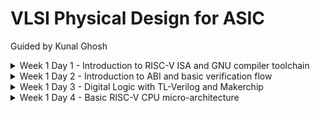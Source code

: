 # VLSI Physical Design for ASIC
Guided by Kunal Ghosh
<details>
<summary>Week 1 Day 1 - Introduction to RISC-V ISA and GNU compiler toolchain</summary>
  
## Introduction to RISC-V basic keywords

+ Instruction Set Architecture (ISA)
+ Reduced Instruction Set Computing (RISC V)
+ RTL Implementation

## From Apps to Hardware

+ Application Software
+ System Software
  - Operating system
  - Compiler
  - Assembler
+ Hardware
+ Hardware Description Language
  - synthesis of RTL
 
## Detailed Description Of Course Content

+ Pseudo Instructions
+ Base Integer Instructions (representation RV64I)
+ Multiply extension (RV64M)
+ Single and Double precision floating point extension (RV64F and RV64D)
+ Application Binary Interface (ABI)
+ Memory allocation and Stack pointer

## Labwork
  
### Task 1: C program using GCC and Spike simulation

![Image](https://github.com/mauriya0202/pes_asic_class/assets/112739882/895b2af0-944c-43c9-a9b9-b110223f246d)

![W](https://github.com/mauriya0202/pes_asic_class/assets/112739882/b2a7294a-ee58-4871-8890-1a94d676de48)

``` c
#include <stdio.h>
int main(){
 int i;
 int sum=0;
 int n=5;
 for(i=0;i<=n;i++){
 sum+=i;
 }
 printf("sum to %d:%d \n",n,sum);
 return 0;
}
```



### Task 2: Debugging ALP

+ O1

![W](https://github.com/mauriya0202/pes_asic_class/assets/112739882/4bde14fc-eea8-408d-835f-b212ce06a037)


+ Ofast

![W](https://github.com/mauriya0202/pes_asic_class/assets/112739882/c23e717c-707f-4b72-a20f-fff7bfbfc44c)


Debugging for Ofast

![W](https://github.com/mauriya0202/pes_asic_class/assets/112739882/6ae1e6f1-b476-4233-855d-f06b1de6c77e)


![W](https://github.com/mauriya0202/pes_asic_class/assets/112739882/f6f0fc39-6a8d-40eb-89a6-dd702435a96e)

## Integer Number representation

### Number system for unsigned numbers

+ 64 bit double word
  - LSB
  - MSB
+ word (32 bit)
+ Range of Unsigned numbers : [0, (2^n)-1 ]

### Number system for signed numbers
+  Two's complement representation
+  MSB as Sign bit
   - [-2^(n-1), 2^(n-1)-1] 

### Task 3: Signed and Unsigned numbers

![W](https://github.com/mauriya0202/pes_asic_class/assets/112739882/64fbde5d-ad02-4ca9-8516-3fa2d9cde02f)


![W](https://github.com/mauriya0202/pes_asic_class/assets/112739882/f8b491af-3adb-4507-a910-ed7ac02c3830)

</details>
<details>
<summary>Week 1 Day 2 - Introduction to ABI and basic verification flow</summary>

## Aplication Binary Interface 

### Task 1: Sum 1 to n using ASM

![image](https://github.com/mauriya0202/pes_asic_class/assets/112739882/89d6a292-d6ff-4099-847d-906f05273053)


### Task 2:  To Run C-Program On RISC-V CPU

![image](https://github.com/mauriya0202/pes_asic_class/assets/112739882/a58aa33a-ecaf-4991-9d21-30d03b4929ac)

</details>

<details>
<summary>Week 1 Day 3 - Digital Logic with TL-Verilog and Makerchip</summary>

## Combinational Logic in TL-Verilog

+ Getting used to the Platform
![image](https://github.com/mauriya0202/mauriya_riscv/assets/112739882/daf78082-f991-4ab0-91c5-1d43477bf739)

+ Inverter Design
  ![image](https://github.com/mauriya0202/mauriya_riscv/assets/112739882/9114d753-ad83-4fff-a07f-665f6fb85179)

+ Vector
  ![image](https://github.com/mauriya0202/mauriya_riscv/assets/112739882/ee90a253-9a28-4035-961a-ade22f395747)

+ MUX
  ![image](https://github.com/mauriya0202/mauriya_riscv/assets/112739882/36ad1aaf-556b-4d62-9d0c-a369f1b7d1f7)

+ Calculator
  ![image](https://github.com/mauriya0202/mauriya_riscv/assets/112739882/c10534e1-c91f-4c5a-8d8c-229e5e8117fe)

## Sequential Logic

+ Fibonacci Series
  ![image](https://github.com/mauriya0202/mauriya_riscv/assets/112739882/1fc91309-617d-4da8-be7a-ab7afa55fd22)

+ Free Running Counter
  ![image](https://github.com/mauriya0202/mauriya_riscv/assets/112739882/a815205d-c3a3-4abd-9e39-fa0661c8431c)

+ Sequential Calculator
  ![image](https://github.com/mauriya0202/mauriya_riscv/assets/112739882/a31a4a19-c5f0-42ad-b5d6-9f2577d52a83)

## Pipelined

+  Pythagoras Theorem
  ![image](https://github.com/mauriya0202/mauriya_riscv/assets/112739882/5ee111f1-28c5-45b1-a937-8737ffa51c98)

+ Lab
  ![image](https://github.com/mauriya0202/mauriya_riscv/assets/112739882/606474c6-2a14-4bb3-860d-3b8355a002f8)

## Validity

+ Distance Calculator
  ![image](https://github.com/mauriya0202/mauriya_riscv/assets/112739882/202dbcd5-94ff-456f-b4f7-1baf79ed183b)
+ Calculator with Single Value Memory
  ![image](https://github.com/mauriya0202/mauriya_riscv/assets/112739882/a7629b99-3112-4418-9779-ec5beb56e28a)


  





</details>




<details>
<summary>Week 1 Day 4 - Basic RISC-V CPU micro-architecture</summary>

## Program Counter

![image](https://github.com/mauriya0202/mauriya_riscv/assets/112739882/5a83aa52-449c-41cd-850b-e536dd9763bf)

## Instruction Fetch

![image](https://github.com/mauriya0202/mauriya_riscv/assets/112739882/f8c72d3e-429c-4b4e-8da9-78c7ad6d415f)

## Instruction Decode

![image](https://github.com/mauriya0202/mauriya_riscv/assets/112739882/164005ab-2959-447b-ac49-91ce17e30380)
![image](https://github.com/mauriya0202/mauriya_riscv/assets/112739882/4d3fb732-74a4-4027-ba88-a2fb64a25c4b)





</details>
